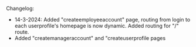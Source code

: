Changelog:
- 14-3-2024: Added "createemployeeaccount" page, routing from login to each userprofile's homepage is now dynamic. Added routing for "/" route. 
- Added "createmanageraccount" and "createuserprofile pages
